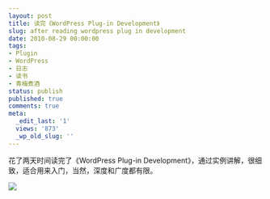 ```yaml
---
layout: post
title: 读完《WordPress Plug-in Development》
slug: after reading wordpress plug in development
date: 2010-08-29 00:00:00
tags:
- Plugin
- WordPress
- 日志
- 读书
- 青梅煮酒
status: publish
published: true
comments: true
meta:
  _edit_last: '1'
  views: '873'
  _wp_old_slug: ''
---
```

花了两天时间读完了《WordPress Plug-in Development》，通过实例讲解，很细致，适合用来入门，当然，深度和广度都有限。

<a href="http://picasaweb.google.com/lh/photo/k7nT3M9jrDW1dPv-nzKJvQ?feat=embedwebsite"><img src="http://lh4.ggpht.com/_ceUJ_lBTHzc/THnN7TJZDlI/AAAAAAAABdI/OBmuprXqpX4/s400/wordpress-plugin-development.jpg" /></a>

